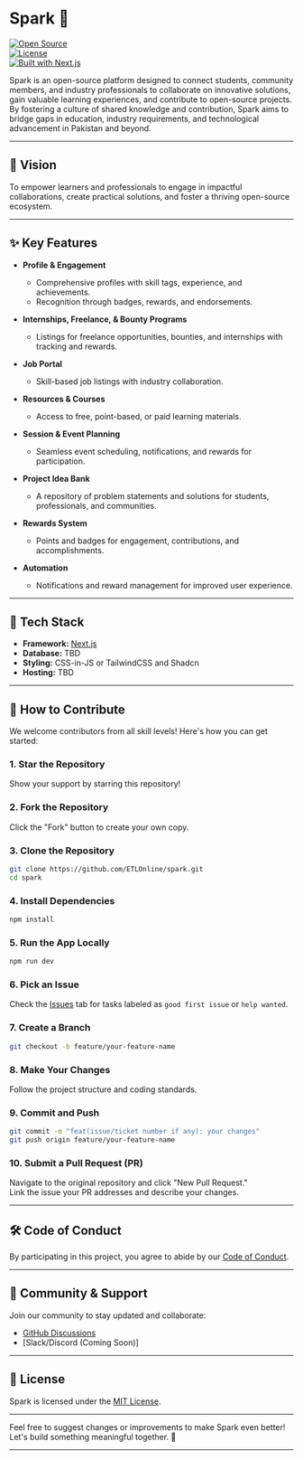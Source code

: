 
# Spark 🌟  

[![Open Source](https://img.shields.io/badge/Open%20Source-Contributions%20Welcome-brightgreen)](https://github.com/ETLOnline/spark)  
[![License](https://img.shields.io/github/license/ETLOnline/spark)](LICENSE)  
[![Built with Next.js](https://img.shields.io/badge/Built%20with-Next.js-blue)](https://nextjs.org/)  

Spark is an open-source platform designed to connect students, community members, and industry professionals to collaborate on innovative solutions, gain valuable learning experiences, and contribute to open-source projects. By fostering a culture of shared knowledge and contribution, Spark aims to bridge gaps in education, industry requirements, and technological advancement in Pakistan and beyond.

---

## 🚀 Vision  

To empower learners and professionals to engage in impactful collaborations, create practical solutions, and foster a thriving open-source ecosystem.  

---

## ✨ Key Features  

- **Profile & Engagement**  
  - Comprehensive profiles with skill tags, experience, and achievements.  
  - Recognition through badges, rewards, and endorsements.  

- **Internships, Freelance, & Bounty Programs**  
  - Listings for freelance opportunities, bounties, and internships with tracking and rewards.  

- **Job Portal**  
  - Skill-based job listings with industry collaboration.  

- **Resources & Courses**  
  - Access to free, point-based, or paid learning materials.  

- **Session & Event Planning**  
  - Seamless event scheduling, notifications, and rewards for participation.  

- **Project Idea Bank**  
  - A repository of problem statements and solutions for students, professionals, and communities.  

- **Rewards System**  
  - Points and badges for engagement, contributions, and accomplishments.  

- **Automation**  
  - Notifications and reward management for improved user experience.  

---

## 🔧 Tech Stack  

- **Framework:** [Next.js](https://nextjs.org/)  
- **Database:** TBD  
- **Styling:** CSS-in-JS or TailwindCSS and Shadcn 
- **Hosting:** TBD

---

## 🤝 How to Contribute  

We welcome contributors from all skill levels! Here's how you can get started:  

### 1. Star the Repository  
Show your support by starring this repository!  

### 2. Fork the Repository  
Click the "Fork" button to create your own copy.  

### 3. Clone the Repository  
```bash  
git clone https://github.com/ETLOnline/spark.git
cd spark  
```  

### 4. Install Dependencies  
```bash  
npm install  
```  

### 5. Run the App Locally  
```bash  
npm run dev  
```  

### 6. Pick an Issue  
Check the [Issues](https://github.com/ETLOnline/spark/issues) tab for tasks labeled as `good first issue` or `help wanted`.  

### 7. Create a Branch  
```bash  
git checkout -b feature/your-feature-name  
```  

### 8. Make Your Changes  
Follow the project structure and coding standards.  

### 9. Commit and Push  
```bash  
git commit -m "feat(issue/ticket number if any): your changes"  
git push origin feature/your-feature-name  
```  

### 10. Submit a Pull Request (PR)  
Navigate to the original repository and click "New Pull Request."  
Link the issue your PR addresses and describe your changes.  

---

## 🛠️ Code of Conduct  

By participating in this project, you agree to abide by our [Code of Conduct](CODE_OF_CONDUCT.md).  

---

## 🌟 Community & Support  

Join our community to stay updated and collaborate:  

- [GitHub Discussions](https://github.com/ETLOnline/spark/discussions)  
- [Slack/Discord (Coming Soon)]  

---

## 📜 License  

Spark is licensed under the [MIT License](LICENSE).  

---

Feel free to suggest changes or improvements to make Spark even better! Let's build something meaningful together. 🌟  

--- 
